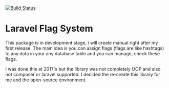 [![Build Status](https://travis-ci.org/laravel-flag-system}.png?branch=master)](https://travis-ci.org/ahmetcelikezer/laravel-flag-system)

# Laravel Flag System

This package is in development stage, i will create manual right after my first release. The main idea is you can assign flags (flags are like hashtags) to any data in your any database table and you can manage, check these flags.

I was done this at 2017's but the library was not completely OOP and also not composer or laravel supported. I decided the re-create this library for me and the open-source environment.